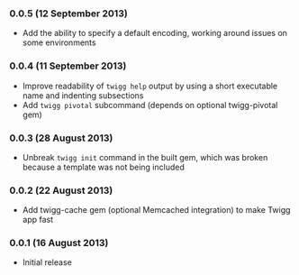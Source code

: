 ### 0.0.5 (12 September 2013)

* Add the ability to specify a default encoding, working around issues on some
  environments

### 0.0.4 (11 September 2013)

* Improve readability of `twigg help` output by using a short executable name
  and indenting subsections
* Add `twigg pivotal` subcommand (depends on optional twigg-pivotal gem)

### 0.0.3 (28 August 2013)

* Unbreak `twigg init` command in the built gem, which was broken because a
  template was not being included

### 0.0.2 (22 August 2013)

* Add twigg-cache gem (optional Memcached integration) to make Twigg app fast

### 0.0.1 (16 August 2013)

* Initial release
